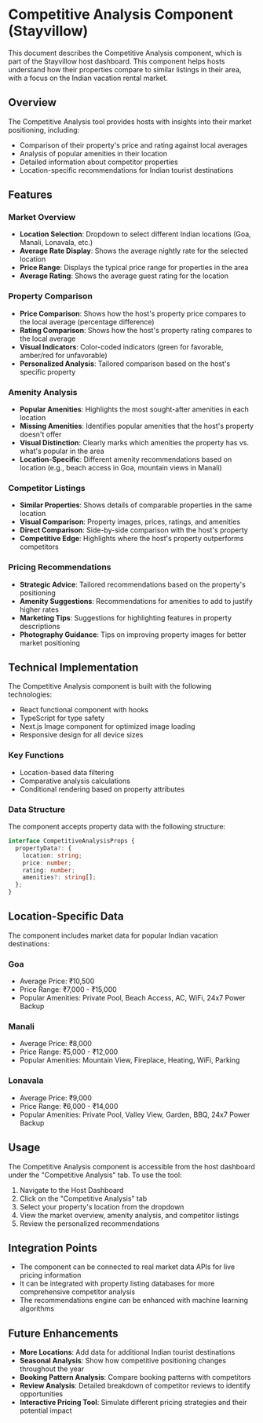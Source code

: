 # Competitive Analysis Component (Stayvillow)

This document describes the Competitive Analysis component, which is part of the Stayvillow host dashboard. This component helps hosts understand how their properties compare to similar listings in their area, with a focus on the Indian vacation rental market.

## Overview

The Competitive Analysis tool provides hosts with insights into their market positioning, including:

- Comparison of their property's price and rating against local averages
- Analysis of popular amenities in their location
- Detailed information about competitor properties
- Location-specific recommendations for Indian tourist destinations

## Features

### Market Overview
- **Location Selection**: Dropdown to select different Indian locations (Goa, Manali, Lonavala, etc.)
- **Average Rate Display**: Shows the average nightly rate for the selected location
- **Price Range**: Displays the typical price range for properties in the area
- **Average Rating**: Shows the average guest rating for the location

### Property Comparison
- **Price Comparison**: Shows how the host's property price compares to the local average (percentage difference)
- **Rating Comparison**: Shows how the host's property rating compares to the local average
- **Visual Indicators**: Color-coded indicators (green for favorable, amber/red for unfavorable)
- **Personalized Analysis**: Tailored comparison based on the host's specific property

### Amenity Analysis
- **Popular Amenities**: Highlights the most sought-after amenities in each location
- **Missing Amenities**: Identifies popular amenities that the host's property doesn't offer
- **Visual Distinction**: Clearly marks which amenities the property has vs. what's popular in the area
- **Location-Specific**: Different amenity recommendations based on location (e.g., beach access in Goa, mountain views in Manali)

### Competitor Listings
- **Similar Properties**: Shows details of comparable properties in the same location
- **Visual Comparison**: Property images, prices, ratings, and amenities
- **Direct Comparison**: Side-by-side comparison with the host's property
- **Competitive Edge**: Highlights where the host's property outperforms competitors

### Pricing Recommendations
- **Strategic Advice**: Tailored recommendations based on the property's positioning
- **Amenity Suggestions**: Recommendations for amenities to add to justify higher rates
- **Marketing Tips**: Suggestions for highlighting features in property descriptions
- **Photography Guidance**: Tips on improving property images for better market positioning

## Technical Implementation

The Competitive Analysis component is built with the following technologies:
- React functional component with hooks
- TypeScript for type safety
- Next.js Image component for optimized image loading
- Responsive design for all device sizes

### Key Functions

- Location-based data filtering
- Comparative analysis calculations
- Conditional rendering based on property attributes

### Data Structure

The component accepts property data with the following structure:
```typescript
interface CompetitiveAnalysisProps {
  propertyData?: {
    location: string;
    price: number;
    rating: number;
    amenities?: string[];
  };
}
```

## Location-Specific Data

The component includes market data for popular Indian vacation destinations:

### Goa
- Average Price: ₹10,500
- Price Range: ₹7,000 - ₹15,000
- Popular Amenities: Private Pool, Beach Access, AC, WiFi, 24x7 Power Backup

### Manali
- Average Price: ₹8,000
- Price Range: ₹5,000 - ₹12,000
- Popular Amenities: Mountain View, Fireplace, Heating, WiFi, Parking

### Lonavala
- Average Price: ₹9,000
- Price Range: ₹6,000 - ₹14,000
- Popular Amenities: Private Pool, Valley View, Garden, BBQ, 24x7 Power Backup

## Usage

The Competitive Analysis component is accessible from the host dashboard under the "Competitive Analysis" tab. To use the tool:

1. Navigate to the Host Dashboard
2. Click on the "Competitive Analysis" tab
3. Select your property's location from the dropdown
4. View the market overview, amenity analysis, and competitor listings
5. Review the personalized recommendations

## Integration Points

- The component can be connected to real market data APIs for live pricing information
- It can be integrated with property listing databases for more comprehensive competitor analysis
- The recommendations engine can be enhanced with machine learning algorithms

## Future Enhancements

- **More Locations**: Add data for additional Indian tourist destinations
- **Seasonal Analysis**: Show how competitive positioning changes throughout the year
- **Booking Pattern Analysis**: Compare booking patterns with competitors
- **Review Analysis**: Detailed breakdown of competitor reviews to identify opportunities
- **Interactive Pricing Tool**: Simulate different pricing strategies and their potential impact 